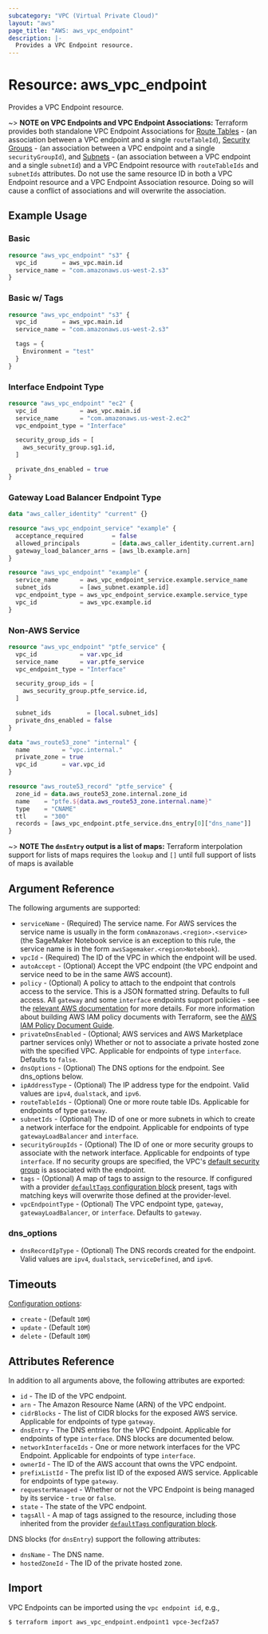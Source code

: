 ```yaml
---
subcategory: "VPC (Virtual Private Cloud)"
layout: "aws"
page_title: "AWS: aws_vpc_endpoint"
description: |-
  Provides a VPC Endpoint resource.
---
```


# Resource: aws_vpc_endpoint

Provides a VPC Endpoint resource.

~> **NOTE on VPC Endpoints and VPC Endpoint Associations:** Terraform provides both standalone VPC Endpoint Associations for
[Route Tables](vpc_endpoint_route_table_association.html) - (an association between a VPC endpoint and a single `routeTableId`),
[Security Groups](vpc_endpoint_security_group_association.html) - (an association between a VPC endpoint and a single `securityGroupId`),
and [Subnets](vpc_endpoint_subnet_association.html) - (an association between a VPC endpoint and a single `subnetId`) and
a VPC Endpoint resource with `routeTableIds` and `subnetIds` attributes.
Do not use the same resource ID in both a VPC Endpoint resource and a VPC Endpoint Association resource.
Doing so will cause a conflict of associations and will overwrite the association.

## Example Usage

### Basic

```terraform
resource "aws_vpc_endpoint" "s3" {
  vpc_id       = aws_vpc.main.id
  service_name = "com.amazonaws.us-west-2.s3"
}
```

### Basic w/ Tags

```terraform
resource "aws_vpc_endpoint" "s3" {
  vpc_id       = aws_vpc.main.id
  service_name = "com.amazonaws.us-west-2.s3"

  tags = {
    Environment = "test"
  }
}
```

### Interface Endpoint Type

```terraform
resource "aws_vpc_endpoint" "ec2" {
  vpc_id            = aws_vpc.main.id
  service_name      = "com.amazonaws.us-west-2.ec2"
  vpc_endpoint_type = "Interface"

  security_group_ids = [
    aws_security_group.sg1.id,
  ]

  private_dns_enabled = true
}
```

### Gateway Load Balancer Endpoint Type

```terraform
data "aws_caller_identity" "current" {}

resource "aws_vpc_endpoint_service" "example" {
  acceptance_required        = false
  allowed_principals         = [data.aws_caller_identity.current.arn]
  gateway_load_balancer_arns = [aws_lb.example.arn]
}

resource "aws_vpc_endpoint" "example" {
  service_name      = aws_vpc_endpoint_service.example.service_name
  subnet_ids        = [aws_subnet.example.id]
  vpc_endpoint_type = aws_vpc_endpoint_service.example.service_type
  vpc_id            = aws_vpc.example.id
}
```

### Non-AWS Service

```terraform
resource "aws_vpc_endpoint" "ptfe_service" {
  vpc_id            = var.vpc_id
  service_name      = var.ptfe_service
  vpc_endpoint_type = "Interface"

  security_group_ids = [
    aws_security_group.ptfe_service.id,
  ]

  subnet_ids          = [local.subnet_ids]
  private_dns_enabled = false
}

data "aws_route53_zone" "internal" {
  name         = "vpc.internal."
  private_zone = true
  vpc_id       = var.vpc_id
}

resource "aws_route53_record" "ptfe_service" {
  zone_id = data.aws_route53_zone.internal.zone_id
  name    = "ptfe.${data.aws_route53_zone.internal.name}"
  type    = "CNAME"
  ttl     = "300"
  records = [aws_vpc_endpoint.ptfe_service.dns_entry[0]["dns_name"]]
}
```

~> **NOTE The `dnsEntry` output is a list of maps:** Terraform interpolation support for lists of maps requires the `lookup` and `[]` until full support of lists of maps is available

## Argument Reference

The following arguments are supported:

* `serviceName` - (Required) The service name. For AWS services the service name is usually in the form `comAmazonaws.<region>.<service>` (the SageMaker Notebook service is an exception to this rule, the service name is in the form `awsSagemaker.<region>Notebook`).
* `vpcId` - (Required) The ID of the VPC in which the endpoint will be used.
* `autoAccept` - (Optional) Accept the VPC endpoint (the VPC endpoint and service need to be in the same AWS account).
* `policy` - (Optional) A policy to attach to the endpoint that controls access to the service. This is a JSON formatted string. Defaults to full access. All `gateway` and some `interface` endpoints support policies - see the [relevant AWS documentation](https://docs.aws.amazon.com/vpc/latest/userguide/vpc-endpoints-access.html) for more details. For more information about building AWS IAM policy documents with Terraform, see the [AWS IAM Policy Document Guide](https://learn.hashicorp.com/terraform/aws/iam-policy).
* `privateDnsEnabled` - (Optional; AWS services and AWS Marketplace partner services only) Whether or not to associate a private hosted zone with the specified VPC. Applicable for endpoints of type `interface`.
Defaults to `false`.
* `dnsOptions` - (Optional) The DNS options for the endpoint. See dns_options below.
* `ipAddressType` - (Optional) The IP address type for the endpoint. Valid values are `ipv4`, `dualstack`, and `ipv6`.
* `routeTableIds` - (Optional) One or more route table IDs. Applicable for endpoints of type `gateway`.
* `subnetIds` - (Optional) The ID of one or more subnets in which to create a network interface for the endpoint. Applicable for endpoints of type `gatewayLoadBalancer` and `interface`.
* `securityGroupIds` - (Optional) The ID of one or more security groups to associate with the network interface. Applicable for endpoints of type `interface`.
If no security groups are specified, the VPC's [default security group](https://docs.aws.amazon.com/vpc/latest/userguide/VPC_SecurityGroups.html#DefaultSecurityGroup) is associated with the endpoint.
* `tags` - (Optional) A map of tags to assign to the resource. If configured with a provider [`defaultTags` configuration block](https://registry.terraform.io/providers/hashicorp/aws/latest/docs#default_tags-configuration-block) present, tags with matching keys will overwrite those defined at the provider-level.
* `vpcEndpointType` - (Optional) The VPC endpoint type, `gateway`, `gatewayLoadBalancer`, or `interface`. Defaults to `gateway`.

### dns_options

* `dnsRecordIpType` - (Optional) The DNS records created for the endpoint. Valid values are `ipv4`, `dualstack`, `serviceDefined`, and `ipv6`.

## Timeouts

[Configuration options](https://developer.hashicorp.com/terraform/language/resources/syntax#operation-timeouts):

- `create` - (Default `10M`)
- `update` - (Default `10M`)
- `delete` - (Default `10M`)

## Attributes Reference

In addition to all arguments above, the following attributes are exported:

* `id` - The ID of the VPC endpoint.
* `arn` - The Amazon Resource Name (ARN) of the VPC endpoint.
* `cidrBlocks` - The list of CIDR blocks for the exposed AWS service. Applicable for endpoints of type `gateway`.
* `dnsEntry` - The DNS entries for the VPC Endpoint. Applicable for endpoints of type `interface`. DNS blocks are documented below.
* `networkInterfaceIds` - One or more network interfaces for the VPC Endpoint. Applicable for endpoints of type `interface`.
* `ownerId` - The ID of the AWS account that owns the VPC endpoint.
* `prefixListId` - The prefix list ID of the exposed AWS service. Applicable for endpoints of type `gateway`.
* `requesterManaged` -  Whether or not the VPC Endpoint is being managed by its service - `true` or `false`.
* `state` - The state of the VPC endpoint.
* `tagsAll` - A map of tags assigned to the resource, including those inherited from the provider [`defaultTags` configuration block](https://registry.terraform.io/providers/hashicorp/aws/latest/docs#default_tags-configuration-block).

DNS blocks (for `dnsEntry`) support the following attributes:

* `dnsName` - The DNS name.
* `hostedZoneId` - The ID of the private hosted zone.

## Import

VPC Endpoints can be imported using the `vpc endpoint id`, e.g.,

```
$ terraform import aws_vpc_endpoint.endpoint1 vpce-3ecf2a57
```

<!-- cache-key: cdktf-0.17.0-pre.15 input-484d5b2b126518b14a5de67c3b29c5c4776ffde41a9336be3735b7f304e20944 -->